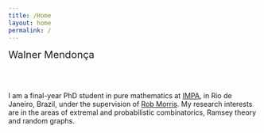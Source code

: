 ```yaml
---
title: /Home
layout: home
permalink: /
---
```


<big><big>Walner Mendonça</big></big>

<br/><br/>

I am a final-year PhD student in pure mathematics at [IMPA](https://impa.br/en_US/), in Rio de Janeiro, Brazil, under the supervision of [Rob Morris](http://w3.impa.br/~rob/). My research interests are in the areas of extremal and probabilistic combinatorics, Ramsey theory and random graphs.
